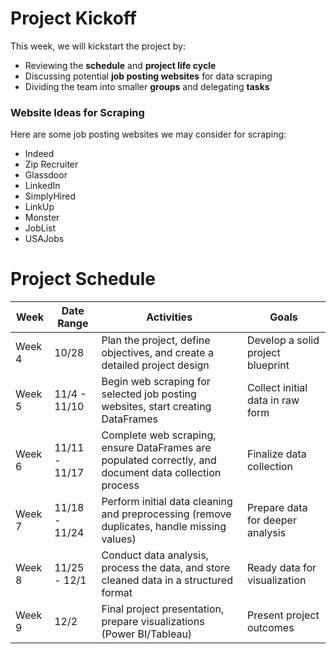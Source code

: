 # Project Kickoff

This week, we will kickstart the project by:

- Reviewing the **schedule** and **project life cycle**
- Discussing potential **job posting websites** for data scraping
- Dividing the team into smaller **groups** and delegating **tasks**

### Website Ideas for Scraping

Here are some job posting websites we may consider for scraping:

- Indeed
- Zip Recruiter
- Glassdoor
- LinkedIn
- SimplyHired
- LinkUp
- Monster
- JobList
- USAJobs

#  Project Schedule

| **Week** | **Date Range**   | **Activities**                                                                                         | **Goals**                          |
|----------|-------------------|--------------------------------------------------------------------------------------------------------|------------------------------------|
| Week 4   | 10/28            | Plan the project, define objectives, and create a detailed project design                              | Develop a solid project blueprint  |
| Week 5   | 11/4 - 11/10     | Begin web scraping for selected job posting websites, start creating DataFrames                        | Collect initial data in raw form   |
| Week 6   | 11/11 - 11/17    | Complete web scraping, ensure DataFrames are populated correctly, and document data collection process | Finalize data collection           |
| Week 7   | 11/18 - 11/24    | Perform initial data cleaning and preprocessing (remove duplicates, handle missing values)             | Prepare data for deeper analysis   |
| Week 8   | 11/25 - 12/1     | Conduct data analysis, process the data, and store cleaned data in a structured format                 | Ready data for visualization       |
| Week 9   | 12/2             | Final project presentation, prepare visualizations (Power BI/Tableau)                                  | Present project outcomes           |
